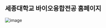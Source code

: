 ## 세종대학교 바이오융합전공 홈페이지
![image](https://github.com/user-attachments/assets/fdd66cc3-a936-440d-bac3-2ebd96c1920c)
